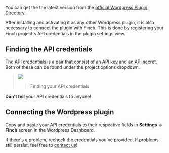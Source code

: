 You can get the the latest version from the [official Wordpress Plugin Directory](https://wordpress.org/plugins-wp/finch/).

After installing and activating it as any other Wordpress plugin, it is also necessary to connect the plugin with Finch. This is done by registering your Finch project's API credentials in the plugin settings view.


## Finding the API credentials

The API credentials is a pair that consist of an API key and an API secret. Both of these can be found under the project options dropdown.

>![](/img/api-keys.gif)
>> Finding your API credentials

**Don't tell** your API credentials to anyone!

## Connecting the Wordpress plugin

Copy and paste your API credentials to their respective fields in **Settings -> Finch** screen in the Wordpress Dashboard.

If there's a problem, recheck the credentials you've provided. If problems still persist, feel free to [contact us](/support.md)!
